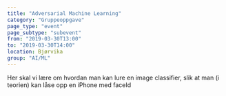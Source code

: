 ```yaml
---
title: "Adversarial Machine Learning"
category: "Gruppeoppgave"
page_type: "event"
page_subtype: "subevent"
from: "2019-03-30T13:00"
to: "2019-03-30T14:00"
location: Bjørvika
group: "AI/ML"
---
```

Her skal vi lære om hvordan man kan lure en image classifier, slik at man (i teorien) kan låse opp en iPhone med faceId
